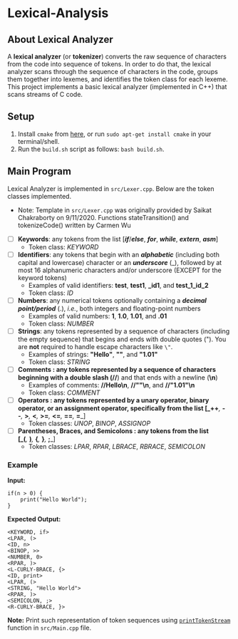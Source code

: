 # Lexical-Analysis

## About Lexical Analyzer
A **lexical analyzer** (or **tokenizer**) converts the raw sequence of characters from the code into sequence of tokens. In order to do that, the lexical analyzer scans through the sequence of characters in the code, groups them together into lexemes, and identifies the token class for each lexeme. This project implements a basic lexical analyzer (implemented in C++) that scans streams of C code.

## Setup

1. Install `cmake` from [here](https://cmake.org/download/), or run `sudo apt-get install cmake` in your terminal/shell.
2. Run the `build.sh` script as follows: `bash build.sh`.


## Main Program
Lexical Analyzer is implemented in `src/Lexer.cpp`. Below are the token classes implemented.
* Note: Template in `src/Lexer.cpp` was originally provided by Saikat Chakraborty on 9/11/2020. Functions stateTransition() and tokenizeCode() written by Carmen Wu
* [ ] **Keywords**: any tokens from the list [_**if**_/_**else**_, _**for**_, _**while**_, _**extern**_, _**asm**_]
	* Token class: _KEYWORD_
* [ ] **Identifiers**: any tokens that begin with an **_alphabetic_** (including both capital and lowercase) character or an **_underscore_** (_), followed by at most 16 alphanumeric characters and/or underscore (EXCEPT for the keyword tokens)
	* Examples of valid identifiers: **test**, **test1**, **_id1**, and **test_1_id_2**
	* Token class: _ID_
* [ ] **Numbers**: any numerical tokens optionally containing a **_decimal point/period_** (.), _i.e._, both integers and floating-point numbers
    * Examples of valid numbers: **1**, **1.0**, **1.01**, and **.01**
    * Token class: _NUMBER_
* [ ] **Strings**: any tokens represented by a sequence of characters (including the empty sequence) that begins and ends with double quotes ("). You are **not** required to handle escape characters like `\"`.
	* Examples of strings: **"Hello"**, **""**, and **"1.01"**
	* Token class: _STRING_
* [ ] **Comments **: any tokens represented by a sequence of characters beginning with a double slash (**//**) and that ends with a newline (**\n**)
	* Examples of comments: **//Hello\n**, **//""\n**, and **//"1.01"\n**
	* Token class: _COMMENT_
* [ ] **Operators **: any tokens represented by a unary operator, binary operator, or an assignment operator, specifically from the list [_**++**_,&nbsp;_**--**_,&nbsp;_**>**_,&nbsp;_**<**_,&nbsp;_**>=**_,&nbsp;_**<=**_,&nbsp;_**==**_,&nbsp;_**=**_]
	* Token classes: _UNOP_, _BINOP_, _ASSIGNOP_
* [ ] **Parentheses, Braces, and Semicolons **: any tokens from the list [_**(**_,&nbsp;_**)**_,&nbsp;_**{**_,&nbsp;_**}**_,&nbsp;_**;**_]
	* Token classes: _LPAR_, _RPAR_, _LBRACE_, _RBRACE_, _SEMICOLON_
	
### Example

**Input:** 
```
if(n > 0) {
    print("Hello World");
}
```
**Expected Output:**
```        
<KEYWORD, if>           
<LPAR, (>
<ID, n>
<BINOP, >>
<NUMBER, 0> 
<RPAR, )>    
<L-CURLY-BRACE, {>
<ID, print>
<LPAR, (>
<STRING, "Hello World">
<RPAR, )>
<SEMICOLON, ;> 
<R-CURLY-BRACE, }>
```
**Note:** Print such representation of token sequences using [`printTokenStream`](src/Main.cpp#8) function in `src/Main.cpp` file. 

